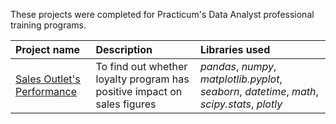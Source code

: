 These projects were completed for Practicum's Data Analyst professional training programs.

| Project name | Description | Libraries used | 
| :---------------------- | :---------------------- | :---------------------- |
| [Sales Outlet's Performance](sales_outlet's_performance) | To find out whether loyalty program has positive impact on sales figures | *pandas*, *numpy*, *matplotlib.pyplot*, *seaborn*, *datetime*, *math*, *scipy.stats*, *plotly* |
